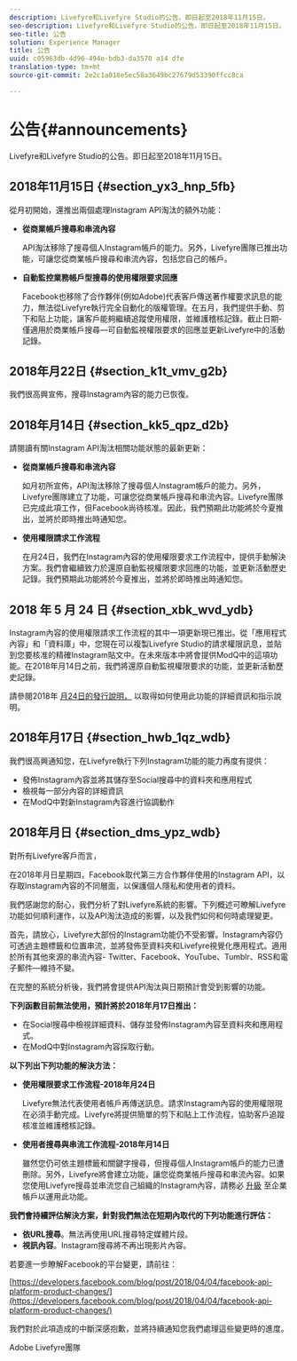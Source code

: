 ```yaml
---
description: Livefyre和Livefyre Studio的公告。即日起至2018年11月15日。
seo-description: Livefyre和Livefyre Studio的公告。即日起至2018年11月15日。
seo-title: 公告
solution: Experience Manager
title: 公告
uuid: c05963db-4d96-494e-bdb3-da3570 a14 dfe
translation-type: tm+mt
source-git-commit: 2e2c1a018e5ec58a3649bc27679d53390ffcc8ca

---
```



# 公告{#announcements}

Livefyre和Livefyre Studio的公告。即日起至2018年11月15日。

## 2018年11月15日 {#section_yx3_hnp_5fb}

從月初開始，還推出兩個處理Instagram API淘汰的額外功能：

* **從商業帳戶搜尋和串流內容**

   API淘汰移除了搜尋個人Instagram帳戶的能力。另外，Livefyre團隊已推出功能，可讓您從商業帳戶搜尋和串流內容，包括您自己的帳戶。

* **自動監控業務帳戶型搜尋的使用權限要求回應**

   Facebook也移除了合作夥伴(例如Adobe)代表客戶傳送著作權要求訊息的能力，無法從Livefyre執行完全自動化的版權管理。在五月，我們提供手動、剪下和貼上功能，讓客戶能夠繼續追蹤使用權限，並維護稽核記錄。截止日期-僅適用於商業帳戶搜尋—可自動監視權限要求的回應並更新Livefyre中的活動記錄。

## 2018年月22日 {#section_k1t_vmv_g2b}

我們很高興宣佈，搜尋Instagram內容的能力已恢復。

## 2018年月14日 {#section_kk5_qpz_d2b}

請閱讀有關Instagram API淘汰相關功能狀態的最新更新：

* **從商業帳戶搜尋和串流內容**

   如月初所宣佈，API淘汰移除了搜尋個人Instagram帳戶的能力。另外，Livefyre團隊建立了功能，可讓您從商業帳戶搜尋和串流內容。Livefyre團隊已完成此項工作，但Facebook尚待核准。因此，我們預期此功能將於今夏推出，並將於即時推出時通知您。

* **使用權限請求工作流程**

   在月24日，我們在Instagram內容的使用權限要求工作流程中，提供手動解決方案。我們會繼續致力於還原自動監視權限要求回應的功能，並更新活動歷史記錄。我們預期此功能將於今夏推出，並將於即時推出時通知您。

## 2018 年 5 月 24 日 {#section_xbk_wvd_ydb}

Instagram內容的使用權限請求工作流程的其中一項更新現已推出。從「應用程式內容」和「資料庫」中，您現在可以複製Livefyre Studio的請求權限訊息，並貼到您要核准的精確Instagram貼文中。在未來版本中將會提供ModQ中的這項功能。在2018年月14日之前，我們將還原自動監視權限要求的功能，並更新活動歷史記錄。

請參閱2018年 [月24日的發行說明，](/help/using/c-rn/previous-rns/rn2018/c-rn-2018-may-24.md#c_rn) 以取得如何使用此功能的詳細資訊和指示說明。

## 2018年月17日 {#section_hwb_1qz_wdb}

我們很高興通知您，在Livefyre執行下列Instagram功能的能力再度有提供：

* 發佈Instagram內容並將其儲存至Social搜尋中的資料夾和應用程式
* 檢視每一部分內容的詳細資訊
* 在ModQ中對新Instagram內容進行協調動作

## 2018年月日 {#section_dms_ypz_wdb}

對所有Livefyre客戶而言，

在2018年月日星期四，Facebook取代第三方合作夥伴使用的Instagram API，以存取Instagram內容的不同層面，以保護個人隱私和使用者的資料。

我們感謝您的耐心，我們分析了對Livefyre系統的影響。下列概述可瞭解Livefyre功能如何順利運作，以及API淘汰造成的影響，以及我們如何和何時處理變更。

首先，請放心，Livefyre大部份的Instagram功能仍不受影響。Instagram內容仍可透過主題標籤和位置串流，並將發佈至資料夾和Livefyre視覺化應用程式。適用於所有其他來源的串流內容- Twitter、Facebook、YouTube、Tumblr、RSS和電子郵件—維持不變。

在完整的系統分析後，我們將會提供API淘汰與日期預計會受到影響的功能。

**下列函數目前無法使用，預計將於2018年月17日推出：**

* 在Social搜尋中檢視詳細資料、儲存並發佈Instagram內容至資料夾和應用程式。
* 在ModQ中對Instagram內容採取行動。

**以下列出下列功能的解決方法：**

* **使用權限要求工作流程-2018年月24日**

   Livefyre無法代表使用者帳戶再傳送訊息。請求Instagram內容的使用權限現在必須手動完成。Livefyre將提供簡單的剪下和貼上工作流程，協助客戶追蹤核准並維護稽核記錄。

* **使用者搜尋與串流工作流程-2018年月14日**

   雖然您仍可依主題標籤和關鍵字搜尋，但搜尋個人Instagram帳戶的能力已遭刪除。另外，Livefyre將會建立功能，讓您從商業帳戶搜尋和串流內容。如果您使用Livefyre搜尋並串流您自己組織的Instagram內容，請務必 [升級](https://help.instagram.com/502981923235522?helpref=search&sr=2&query=change%20personal%20account%20to%20business%20account) 至企業帳戶以運用此功能。

**我們會持續評估解決方案，針對我們無法在短期內取代的下列功能進行評估：**

* **依URL搜尋**。無法再使用URL搜尋特定媒體片段。
* **視訊內容**。Instagram搜尋將不再出現影片內容。

若要進一步瞭解Facebook的平台變更，請前往：

[https://developers.facebook.com/blog/post/2018/04/04/facebook-api-platform-product-changes/](https://developers.facebook.com/blog/post/2018/04/04/facebook-api-platform-product-changes/)

我們對於此項造成的中斷深感抱歉，並將持續通知您我們處理這些變更時的進度。

Adobe Livefyre團隊
